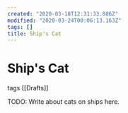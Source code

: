 ```yaml
---
created: "2020-03-18T12:31:33.886Z"
modified: "2020-03-24T00:06:13.163Z"
tags: []
title: Ship's Cat
---
```


# Ship's Cat

tags [[Drafts]]

<!-- TODO -->

TODO: Write about cats on ships here.

<!-- End TODO -->
